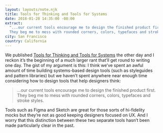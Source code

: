 ```yaml
---
layout: layouts/note.njk
title: Tools for Thinking and Tools for Systems
date: 2018-01-28 14:35:00 -08:00
extract:
  "...our current tools encourage me to design the finished product first.
  They beg me to mess with rounded corners, colors, typefaces and stroke styles."
city: San Francisco
country: California
---
```


We published [Tools for Thinking and Tools for Systems](https://css-tricks.com/tools-thinking-tools-systems/) the other day and I reckon it’s the beginning of a much larger rant that’ll get round to writing one day. The gist of my argument is this: I think we’ve spent an awful amount of time building systems-based design tools (such as styleguides and pattern libraries) but we haven’t spent anywhere near enough time considering how to design tools that help designers think:

> ...our current tools encourage me to design the finished product first. They beg me to mess with rounded corners, colors, typefaces and stroke styles.

Tools such as Figma and Sketch are great for those sorts of hi-fidelity mocks but they’re not as good keeping designers focused on UX. And I worry that this distinction between these two separate tools hasn’t been made particularly clear in the past.
